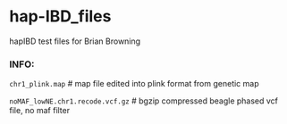 # hap-IBD_files
hapIBD test files for Brian Browning

### INFO:

`chr1_plink.map` # map file edited into plink format from genetic map


`noMAF_lowNE.chr1.recode.vcf.gz` # bgzip compressed beagle phased vcf file, no maf filter
